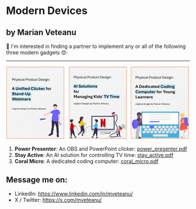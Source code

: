 # Modern Devices
## by Marian Veteanu

📢 I'm interested in finding a partner to implement any or all of the following three modern gadgets 😍:

---

![](img/devices.jpg)

1. **Power Presenter**: An OBS and PowerPoint clicker: [power_presenter.pdf](power_presenter.pdf)
2. **Stay Active**: An AI solution for controlling TV time: [stay_active.pdf](stay_active.pdf)
3. **Coral Micro**: A dedicated coding computer: [coral_micro.pdf](coral_micro.pdf)

## Message me on:

- LinkedIn: https://www.linkedin.com/in/mveteanu/
- X / Twitter: https://x.com/mveteanu/
